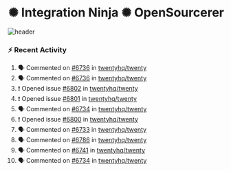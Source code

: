  
<h1 align="center">✺ Integration Ninja ✺ OpenSourcerer</h1>

![header](https://github.com/Nabhag8848/Nabhag8848/assets/65061890/3ecbdaa2-ea2a-4413-a40a-87945f5fb05a)

### :zap: Recent Activity

<!--START_SECTION:activity-->
1. 🗣 Commented on [#6736](https://github.com/twentyhq/twenty/pull/6736#issuecomment-2320686244) in [twentyhq/twenty](https://github.com/twentyhq/twenty)
2. 🗣 Commented on [#6736](https://github.com/twentyhq/twenty/pull/6736#issuecomment-2320669953) in [twentyhq/twenty](https://github.com/twentyhq/twenty)
3. ❗ Opened issue [#6802](https://github.com/twentyhq/twenty/issues/6802) in [twentyhq/twenty](https://github.com/twentyhq/twenty)
4. ❗ Opened issue [#6801](https://github.com/twentyhq/twenty/issues/6801) in [twentyhq/twenty](https://github.com/twentyhq/twenty)
5. 🗣 Commented on [#6734](https://github.com/twentyhq/twenty/issues/6734#issuecomment-2320469638) in [twentyhq/twenty](https://github.com/twentyhq/twenty)
6. ❗ Opened issue [#6800](https://github.com/twentyhq/twenty/issues/6800) in [twentyhq/twenty](https://github.com/twentyhq/twenty)
7. 🗣 Commented on [#6733](https://github.com/twentyhq/twenty/issues/6733#issuecomment-2320105297) in [twentyhq/twenty](https://github.com/twentyhq/twenty)
8. 🗣 Commented on [#6786](https://github.com/twentyhq/twenty/issues/6786#issuecomment-2318365526) in [twentyhq/twenty](https://github.com/twentyhq/twenty)
9. 🗣 Commented on [#6741](https://github.com/twentyhq/twenty/issues/6741#issuecomment-2317315374) in [twentyhq/twenty](https://github.com/twentyhq/twenty)
10. 🗣 Commented on [#6734](https://github.com/twentyhq/twenty/issues/6734#issuecomment-2317025447) in [twentyhq/twenty](https://github.com/twentyhq/twenty)
<!--END_SECTION:activity-->

  



